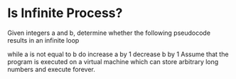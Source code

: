 <h1>Is Infinite Process?
</h1>
<p>Given integers a and b, determine whether the following pseudocode results in an infinite loop

while a is not equal to b do
  increase a by 1
  decrease b by 1
Assume that the program is executed on a virtual machine which can store arbitrary long numbers and execute forever.
 </p>





